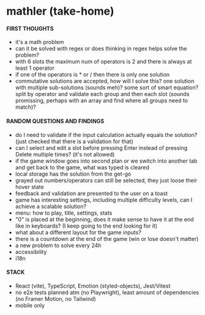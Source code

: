 # mathler (take-home)

#### FIRST THOUGHTS

- it's a math problem
- can it be solved with regex or does thinking in regex helps solve the problem?
- with 6 slots the maximum num of operators is 2 and there is always at least 1 operator
- if one of the operators is \* or / then there is only one solution
- commutative solutions are accepted, how will I solve this? one solution with multiple sub-solutions (sounds meh)? some sort of smart equation? split by operator and validate each group and then each slot (sounds promissing, perhaps with an array and find where all groups need to match)?

#### RANDOM QUESTIONS AND FINDINGS

- do I need to validate if the input calculation actually equals the solution? (just checked that there is a validation for that)
- can I select and edit a slot before pressing Enter instead of pressing Delete multiple times? (it's not allowed)
- if the game window goes into second plan or we switch into another tab and get back to the game, what was typed is cleared
- local storage has the solution from the get-go
- grayed out numbers/operators can still be selected, they just loose their hover state
- feedback and validation are presented to the user on a toast
- game has interesting settings, including multiple difficulty levels, can I achieve a scalable solution?
- menu: how to play, title, settings, stats
- "0" is placed at the beginning, does it make sense to have it at the end like in keyboards? (I keep going to the end looking for it)
- what about a different layout for the game inputs?
- there is a countdown at the end of the game (win or lose doesn't matter)
- a new problem to solve every 24h
- accessibility
- i18n

#### STACK

- React (vite), TypeScript, Emotion (styled-objects), Jest/Vitest
- no e2e tests planned atm (no Playwright), least amount of dependencies (no Framer Motion, no Tailwind)
- mobile only
